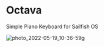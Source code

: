 # Octava
Simple Piano Keyboard for Sailfish OS

![photo_2022-05-19_10-36-59g](https://user-images.githubusercontent.com/4253881/169582536-42b2f742-d325-454a-b18e-4198f19b9299.jpg)
